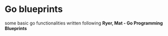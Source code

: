 # Go blueprints

some basic go functionalities written following **Ryer, Mat - Go Programming Blueprints**

